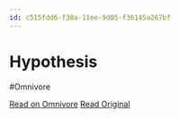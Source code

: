 ```yaml
---
id: c515fdd6-f38a-11ee-9d05-f36145a267bf
---
```


# Hypothesis
#Omnivore

[Read on Omnivore](https://omnivore.app/me/hypothesis-18eaff0e257)
[Read Original](https://hypothes.is/a/5WBr3vOBEe6xs3u0RBalow)

